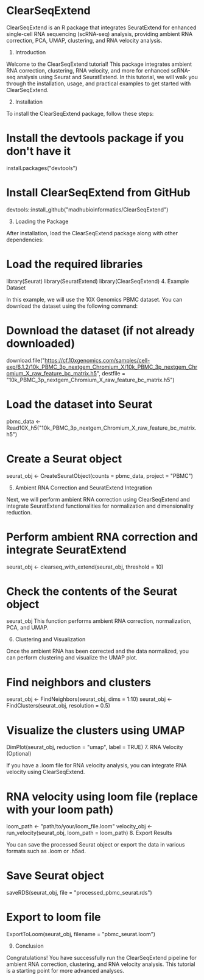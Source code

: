 # ClearSeqExtend

ClearSeqExtend is an R package that integrates SeuratExtend for enhanced single-cell RNA sequencing (scRNA-seq) analysis, providing ambient RNA correction, PCA, UMAP, clustering, and RNA velocity analysis.

1. Introduction

Welcome to the ClearSeqExtend tutorial! This package integrates ambient RNA correction, clustering, RNA velocity, and more for enhanced scRNA-seq analysis using Seurat and SeuratExtend. In this tutorial, we will walk you through the installation, usage, and practical examples to get started with ClearSeqExtend.


2. Installation

To install the ClearSeqExtend package, follow these steps:



# Install the devtools package if you don't have it
install.packages("devtools")

# Install ClearSeqExtend from GitHub
devtools::install_github("madhubioinformatics/ClearSeqExtend")

3. Loading the Package

After installation, load the ClearSeqExtend package along with other dependencies:


# Load the required libraries
library(Seurat)
library(SeuratExtend)
library(ClearSeqExtend)
4. Example Dataset

In this example, we will use the 10X Genomics PBMC dataset. You can download the dataset using the following command:



# Download the dataset (if not already downloaded)
download.file("https://cf.10xgenomics.com/samples/cell-exp/6.1.2/10k_PBMC_3p_nextgem_Chromium_X/10k_PBMC_3p_nextgem_Chromium_X_raw_feature_bc_matrix.h5", 
              destfile = "10k_PBMC_3p_nextgem_Chromium_X_raw_feature_bc_matrix.h5")

# Load the dataset into Seurat
pbmc_data <- Read10X_h5("10k_PBMC_3p_nextgem_Chromium_X_raw_feature_bc_matrix.h5")

# Create a Seurat object
seurat_obj <- CreateSeuratObject(counts = pbmc_data, project = "PBMC")

5. Ambient RNA Correction and SeuratExtend Integration

Next, we will perform ambient RNA correction using ClearSeqExtend and integrate SeuratExtend functionalities for normalization and dimensionality reduction.



# Perform ambient RNA correction and integrate SeuratExtend
seurat_obj <- clearseq_with_extend(seurat_obj, threshold = 10)

# Check the contents of the Seurat object
seurat_obj
This function performs ambient RNA correction, normalization, PCA, and UMAP.

6. Clustering and Visualization

Once the ambient RNA has been corrected and the data normalized, you can perform clustering and visualize the UMAP plot.



# Find neighbors and clusters
seurat_obj <- FindNeighbors(seurat_obj, dims = 1:10)
seurat_obj <- FindClusters(seurat_obj, resolution = 0.5)

# Visualize the clusters using UMAP
DimPlot(seurat_obj, reduction = "umap", label = TRUE)
7. RNA Velocity (Optional)

If you have a .loom file for RNA velocity analysis, you can integrate RNA velocity using ClearSeqExtend.



# RNA velocity using loom file (replace with your loom path)
loom_path <- "path/to/your/loom_file.loom"
velocity_obj <- run_velocity(seurat_obj, loom_path = loom_path)
8. Export Results

You can save the processed Seurat object or export the data in various formats such as .loom or .h5ad.



# Save Seurat object
saveRDS(seurat_obj, file = "processed_pbmc_seurat.rds")

# Export to loom file
ExportToLoom(seurat_obj, filename = "pbmc_seurat.loom")

9. Conclusion

Congratulations! You have successfully run the ClearSeqExtend pipeline for ambient RNA correction, clustering, and RNA velocity analysis. This tutorial is a starting point for more advanced analyses.

```r

